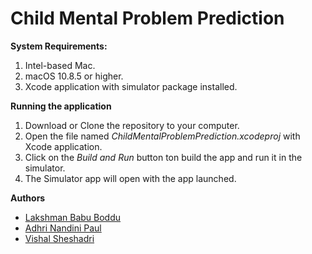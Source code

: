 # Child Mental Problem Prediction

**System Requirements:**
1. Intel-based Mac.
2. macOS 10.8.5 or higher.
3. Xcode application with simulator package installed.

**Running the application**
1. Download or Clone the repository to your computer.
2. Open the file named _ChildMentalProblemPrediction.xcodeproj_ with Xcode application.
3. Click on the _Build and Run_ button ton build the app and run it in the simulator.
4. The Simulator app will open with the app launched.

**Authors**
* [Lakshman Babu Boddu](https://github.com/lakshmanboddu/)
* [Adhri Nandini Paul](https://github.com/AdhriMuna/)
* [Vishal Sheshadri](https://github.com/vishal560070/)
